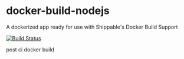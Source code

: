 # docker-build-nodejs

A dockerized app ready for use with Shippable's Docker Build Support


[![Build Status](https://api.shippable.com/projects/54f7f3255ab6cc135292b743/badge?branchName=master)](https://app.shippable.com/projects/54f7f3255ab6cc135292b743/builds/latest)

post ci docker build
